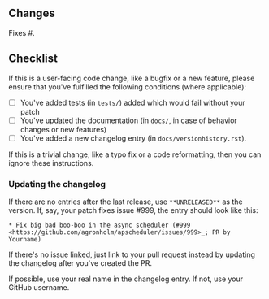 <!-- Thank you for your contribution! -->
## Changes

Fixes #. <!-- Provide issue number if exists -->

<!-- Please give a short brief about these changes. -->

## Checklist

If this is a user-facing code change, like a bugfix or a new feature, please ensure that
you've fulfilled the following conditions (where applicable):

- [ ] You've added tests (in `tests/`) added which would fail without your patch
- [ ] You've updated the documentation (in `docs/`, in case of behavior changes or new
features)
- [ ] You've added a new changelog entry (in `docs/versionhistory.rst`).

If this is a trivial change, like a typo fix or a code reformatting, then you can ignore
these instructions.

### Updating the changelog

If there are no entries after the last release, use `**UNRELEASED**` as the version.
If, say, your patch fixes issue #999, the entry should look like this:

`* Fix big bad boo-boo in the async scheduler (#999
<https://github.com/agronholm/apscheduler/issues/999>_; PR by Yourname)`

If there's no issue linked, just link to your pull request instead by updating the
changelog after you've created the PR.

If possible, use your real name in the changelog entry. If not, use your GitHub
username.
